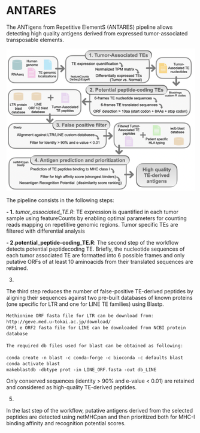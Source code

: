 # ANTARES
The ANTigens from Repetitive ElementS (ANTARES) pipeline allows detecting high quality antigens derived from expressed tumor-associated transposable elements.


![Screenshot](pipeline.png)




The pipeline consists in the following steps: 

**- 1.**
*tumor_associated_TE.R*:
TE expression is quantified in each tumor sample using featureCounts by enabling optimal parameters for counting reads mapping on repetitive genomic regions. Tumor specific TEs are filtered with differential analysis

**- 2.potential_peptide-coding_TE.R**:
The second step of the workflow detects potential peptidecoding TE. Briefly, the nucleotide sequences of each tumor associated TE are formatted into 6 possible frames and only putative ORFs of at least 10 aminoacids from their translated sequences are retained.

3.
The third step reduces the number of false-positive TE-derived peptides by aligning their sequences against two pre-built databases of known proteins (one specific for LTR and one for LINE TE families) using Blastp.

```
Methionine ORF fasta file for LTR can be download from: http://geve.med.u-tokai.ac.jp/download/
ORF1 e ORF2 fasta file for LINE can be downloaded from NCBI protein database

The required db files used for blast can be obtained as following:

conda create -n blast -c conda-forge -c bioconda -c defaults blast
conda activate blast
makeblastdb -dbtype prot -in LINE_ORF.fasta -out db_LINE

```
Only conserved sequences (identity > 90% and e-value < 0.01) are retained and considered as high-quality TE-derived peptides.

5.
In the last step of the workflow, putative antigens derived from the selected peptides are detected using netMHCpan and then prioritized both for MHC-I binding affinity and recognition potential scores.
